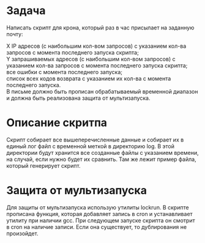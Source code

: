 # Задача
Написать скрипт для крона, который раз в час присылает на заданную почту:

X IP адресов (с наибольшим кол-вом запросов) с указанием кол-ва запросов c момента последнего запуска скрипта;<br />
Y запрашиваемых адресов (с наибольшим кол-вом запросов) с указанием кол-ва запросов c момента последнего запуска скрипта;<br />
все ошибки c момента последнего запуска;<br />
список всех кодов возврата с указанием их кол-ва с момента последнего запуска.<br />
В письме должно быть прописан обрабатываемый временной диапазон и должна быть реализована защита от мультизапуска.<br />

# Описание скритпа
Скрипт собирает все вышеперечисленные данные и собирает их в единый лог файл с временной меткой в директорию log. В этой директории будут хранится все созданные файлы с указанием времени, на случай, если нужно будет их сравнить. Там же лежит пример файла, который генерирует скрипт.

# Защита от мультизапуска
Для защиты от мультизапуска использую утилиты lockrun. В скрипте прописана функция, которая добавляет запись в cron и устанавливает утилиту при наличии gcc. При следующем запуске скрипта он смотрит в cron на наличие записи. Если она существует, то дублирования не произойдет.
